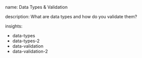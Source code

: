 name: Data Types & Validation

description: What are data types and how do you validate them?

insights:
  - data-types
  - data-types-2
  - data-validation
  - data-validation-2
